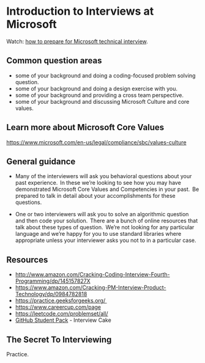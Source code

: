 # Introduction to Interviews at Microsoft

Watch: [how to prepare for Microsoft technical interview](https://www.youtube.com/watch?v=8Myx-vy0csM).

## Common question areas

* some of your background and doing a coding-focused problem solving question.
* some of your background and doing a design exercise with you.
* some of your background and providing a cross team perspective.
* some of your background and discussing Microsoft Culture and core values.

## Learn more about Microsoft Core Values

<https://www.microsoft.com/en-us/legal/compliance/sbc/values-culture>

## General guidance

* Many of the interviewers will ask you behavioral questions about your past experience.  In these we’re looking to see how you may have demonstrated Microsoft Core Values and Competencies in your past.  Be prepared to talk in detail about your accomplishments for these questions.

* One or two interviewers will ask you to solve an algorithmic question and then code your solution.  There are a bunch of online resources that talk about these types of question.  We’re not looking for any particular language and we’re happy for you to use standard libraries where appropriate unless your interviewer asks you not to in a particular case.

## Resources

* <http://www.amazon.com/Cracking-Coding-Interview-Fourth-Programming/dp/145157827X>
* <https://www.amazon.com/Cracking-PM-Interview-Product-Technology/dp/0984782818>
* <https://practice.geeksforgeeks.org/ >
* <https://www.careercup.com/page>
* <https://leetcode.com/problemset/all/>
* [GitHub Student Pack](https://education.github.com/pack) - Interview Cake

## The Secret To Interviewing

Practice.